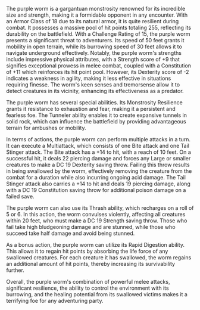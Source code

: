 The purple worm is a gargantuan monstrosity renowned for its incredible size and strength, making it a formidable opponent in any encounter. With an Armor Class of 18 due to its natural armor, it is quite resilient during combat. It possesses a massive pool of hit points totaling 255, reflecting its durability on the battlefield. With a Challenge Rating of 15, the purple worm presents a significant threat to adventurers. Its speed of 50 feet grants it mobility in open terrain, while its burrowing speed of 30 feet allows it to navigate underground effectively. Notably, the purple worm's strengths include impressive physical attributes, with a Strength score of +9 that signifies exceptional prowess in melee combat, coupled with a Constitution of +11 which reinforces its hit point pool. However, its Dexterity score of -2 indicates a weakness in agility, making it less effective in situations requiring finesse. The worm's keen senses and tremorsense allow it to detect creatures in its vicinity, enhancing its effectiveness as a predator.

The purple worm has several special abilities. Its Monstrosity Resilience grants it resistance to exhaustion and fear, making it a persistent and fearless foe. The Tunneler ability enables it to create expansive tunnels in solid rock, which can influence the battlefield by providing advantageous terrain for ambushes or mobility.

In terms of actions, the purple worm can perform multiple attacks in a turn. It can execute a Multiattack, which consists of one Bite attack and one Tail Stinger attack. The Bite attack has a +14 to hit, with a reach of 10 feet. On a successful hit, it deals 22 piercing damage and forces any Large or smaller creatures to make a DC 19 Dexterity saving throw. Failing this throw results in being swallowed by the worm, effectively removing the creature from the combat for a duration while also incurring ongoing acid damage. The Tail Stinger attack also carries a +14 to hit and deals 19 piercing damage, along with a DC 19 Constitution saving throw for additional poison damage on a failed save.

The purple worm can also use its Thrash ability, which recharges on a roll of 5 or 6. In this action, the worm convulses violently, affecting all creatures within 20 feet, who must make a DC 19 Strength saving throw. Those who fail take high bludgeoning damage and are stunned, while those who succeed take half damage and avoid being stunned.

As a bonus action, the purple worm can utilize its Rapid Digestion ability. This allows it to regain hit points by absorbing the life force of any swallowed creatures. For each creature it has swallowed, the worm regains an additional amount of hit points, thereby increasing its survivability further.

Overall, the purple worm's combination of powerful melee attacks, significant resilience, the ability to control the environment with its burrowing, and the healing potential from its swallowed victims makes it a terrifying foe for any adventuring party.